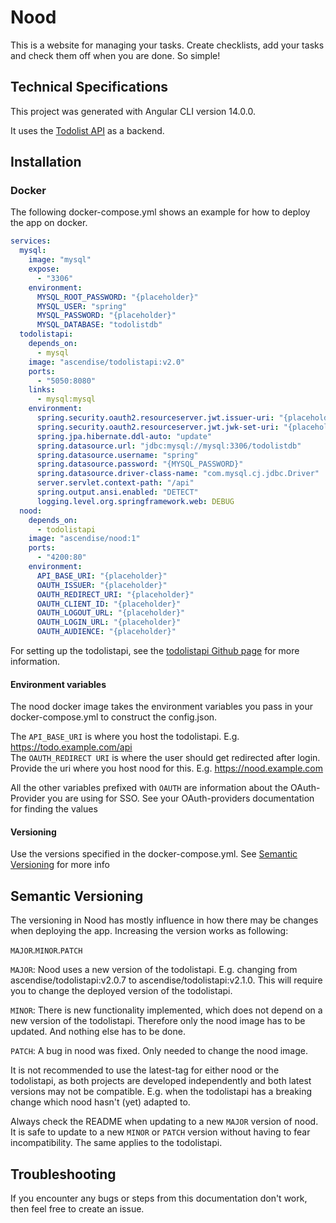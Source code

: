 # Nood

This is a website for managing your tasks. Create checklists, add your tasks and check them off when you are done. So simple!

## Technical Specifications

This project was generated with Angular CLI version 14.0.0.

It uses the [Todolist API](https://github.com/ascendise/todolistapi) as a backend.

## Installation

### Docker

The following docker-compose.yml shows an example for how to deploy the app on docker.

```YAML
services:
  mysql:
    image: "mysql"
    expose:
      - "3306"
    environment:
      MYSQL_ROOT_PASSWORD: "{placeholder}"
      MYSQL_USER: "spring"
      MYSQL_PASSWORD: "{placeholder}"
      MYSQL_DATABASE: "todolistdb"
  todolistapi:
    depends_on:
      - mysql
    image: "ascendise/todolistapi:v2.0"
    ports:
      - "5050:8080"
    links:
      - mysql:mysql
    environment:
      spring.security.oauth2.resourceserver.jwt.issuer-uri: "{placeholder}"
      spring.security.oauth2.resourceserver.jwt.jwk-set-uri: "{placeholder}"
      spring.jpa.hibernate.ddl-auto: "update"
      spring.datasource.url: "jdbc:mysql://mysql:3306/todolistdb"
      spring.datasource.username: "spring"
      spring.datasource.password: "{MYSQL_PASSWORD}"
      spring.datasource.driver-class-name: "com.mysql.cj.jdbc.Driver"
      server.servlet.context-path: "/api"
      spring.output.ansi.enabled: "DETECT"
      logging.level.org.springframework.web: DEBUG
  nood:
    depends_on:
      - todolistapi
    image: "ascendise/nood:1"
    ports:
      - "4200:80"
    environment:
      API_BASE_URI: "{placeholder}"
      OAUTH_ISSUER: "{placeholder}"
      OAUTH_REDIRECT_URI: "{placeholder}"
      OAUTH_CLIENT_ID: "{placeholder}"
      OAUTH_LOGOUT_URL: "{placeholder}"
      OAUTH_LOGIN_URL: "{placeholder}"
      OAUTH_AUDIENCE: "{placeholder}"
```
For setting up the todolistapi, see the [todolistapi Github page](https://github.com/ascendise/todolistapi) for more information.

#### Environment variables
The nood docker image takes the environment variables you pass in your docker-compose.yml to construct the config.json.

The `API_BASE_URI` is where you host the todolistapi. E.g. https://todo.example.com/api  
The `OAUTH_REDIRECT URI` is where the user should get redirected after login. Provide the uri where you host nood for this. E.g. https://nood.example.com

All the other variables prefixed with `OAUTH` are information about the OAuth-Provider you are using for SSO. See your OAuth-providers documentation for finding the values

#### Versioning
Use the versions specified in the docker-compose.yml. See [Semantic Versioning](##semantic-versioning) for more info

## Semantic Versioning

The versioning in Nood has mostly influence in how there may be changes when deploying the app. Increasing the version works as following:  

`MAJOR`.`MINOR`.`PATCH`

`MAJOR`: Nood uses a new version of the todolistapi. E.g. changing from ascendise/todolistapi:v2.0.7 to ascendise/todolistapi:v2.1.0. This will require you to change the deployed version of the todolistapi.

`MINOR`: There is new functionality implemented, which does not depend on a new version of the todolistapi. Therefore only the nood image has to be updated. And nothing else has to be done.

`PATCH`: A bug in nood was fixed. Only needed to change the nood image.

It is not recommended to use the latest-tag for either nood or the todolistapi, as both projects are developed independently and both latest versions may not be compatible. 
E.g. when the todolistapi has a breaking change which nood hasn't (yet) adapted to.

Always check the README when updating to a new `MAJOR` version of nood.  
It is safe to update to a new `MINOR` or `PATCH` version without having to fear incompatibility. 
The same applies to the todolistapi.

## Troubleshooting

If you encounter any bugs or steps from this documentation don't work, then feel free to create an issue.

